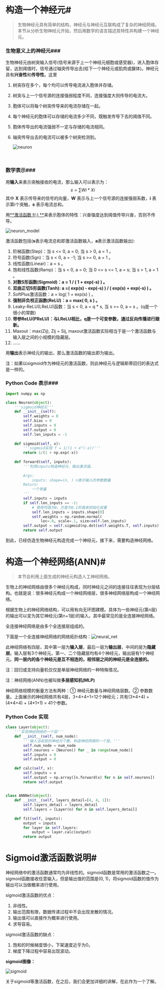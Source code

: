 # 构造一个神经元#

> 生物神经元具有简单的结构，神经元与神经元互联构成了复杂的神经网络。本节从分析生物神经元开始，然后用数学的语言描述其特性并构建一个神经元。

### 生物意义上的神经元###

生物神经元由树突输入信号(信号来源于上一个神经元细胞或感受器)，进入胞体存留，达到阈值时，信号通过轴突传导出去(给下一个神经元或肌肉或腺体)。神经元具有**兴奋性**和**传导性**。这里

1. 树突存在多个，每个均可以传导电流进入胞体并存储。

2. 树突与上一个信号源的连接强弱程度不同，连接强度大则传导的电流大。

3. 胞体可以将每个树突传导来的电流存储在一起。

4. 每个神经元的胞体可以存储的电流多少不同，既触发传导下去的阈值不同。

5. 胞体传导出的电流强弱不一定与存储的电流相同。

6. 轴突传导出去的电流可以被多个树突检测到。

   ![neuron](./images/neuron.png)

   ​

### 数学表示###

用**输入**来表示突触接收的电流，那么输入可以表示为：
$$
s = ∑Wi * Xi
$$
其中 **X** 表示传导来的信号的向量，**W** 表示与上一个信号源的连接强弱系数，**i** 表示第i个突触，**s** 表示电流总和。

用[**激活函数 f(·) **](https://en.wikipedia.org/wiki/Activation_function)来表示胞体的特性：兴奋强度达到阈值传导兴奋，否则不传导。

![neuron_model](./images/neuron_model.jpeg)

激活函数包括(**s**表示电流总和即激活函数输入，**a**表示激活函数输出):

1. 阶梯函数(Step)：当 s <= 0, a = 0; 当 s > 0, a = 1 。
2. 符号函数(Sgn)：当 s < 0, a = -1; 当 s >= 0, a = 1 。
3. 线性函数(Linear)：a = s 。
4. 饱和线性函数(Ramp)：当 s < 0, a = 0; 当 0 <= s <= 1, a = s; 当 s > 1, a = 1 。
5. **对数S形函数(Sigmoid)：a = 1 / ( 1 + exp(-s) )  。**
6. **双曲正切S形函数(Tanh): a =( exp(s) - exp(-s) ) / ( exp(s) + exp(-s) ) 。**
7. SoftPlus激活函数：a = log( 1 + exp(s) ) 。
8. **强制非负校正函数(ReLU)：a = max( 0, s ) 。**
9. Leaky-ReLU(LReLU)函数：当 s < 0, a = q * s, 当 s >= 0, a = s 。(q是一个很小的常数)
10. **带参ReLU(PReLU)：与LReLU相比，q是一个可变参数，通过反向传播进行跟新。**
11. Maxout：max(Zij), Zij = Sij, maxout激活函数实际相当于是一个激活函数与输入层之间的小规模的隐藏层。
12. …...

用**输出**表示神经元的输出，那么激活函数的输出即为输出。

注：如果以sigmoid作为神经元的激活函数，则此神经元与逻辑斯蒂回归的表达式是一样的。

### Python Code 表示###

```python
import numpy as np

class Neuron(object):
    '''sigmoid神经元'''
    def __init__(self):
        self.weights = 0
        self.bias = 0
        self.inputs = 0
        self.output = 0
        self.len_inputs = -1
    
    def sigmoid(self, x):
        '''sigmoid实现 f = 1/(1 + e^(-x))'''
        return 1/(1 + np.exp(-x))
    
    def forward(self, inputs):
        '''利用inputs构造神经元，输出激活值。
        
        Args:
        	inputs: shape=(n, ) n表示输入的参数数量
        Return:
        	一个常量
        '''
        self.inputs = inputs
        if self.len_inputs == -1:
            # 使用均值为0，方差为0.1的值来初始化权重
            self.len_inputs = inputs.shape[0]
            self.weights = np.random.normal(
                loc=.0, scale=.1, size=self.len_inputs)
        self.output = self.sigmoid(np.dot(self.weights.T, self.inputs) + self.bias)
        return self.output
```

到此，已经仿造生物神经元构造完成一个神经元，接下来，需要构造神经网络。

# 构造一个神经网络(ANN)#

> 本节会利用上面生成的神经元构造人工神经网络。

生物上的神经网络由很多个神经元构成，同时神经元之间的连接往往表现为分层结构。也就是说：很多神经元构成一个神经网络层，很多神经网络层构成一个神经网络。

根据生物上的神经网络结构，可以用有向无环图建模。具体为一些神经元(第n层)的输出可以变为其它神经元(第n+1层)的输入。其中最常见的是全连接神经网络。

全连接神经网络是由多个全连接层组成的。

下面是一个全连接神经网络的网络拓扑结构：![neural_net](./neural_net.jpeg)

此神经网络有四层，其中第一层为**输入层**，最后一层为**输出层**，中间的层为**隐藏层**。输入层有3个神经元，第一、二个隐藏层均有4个神经元，输出层有1个神经元。**同一层内的各个神经元是互不相连的，相邻层之间的神经元是全连接的。**

注：回归或支持向量机仅仅是单层神经网络的一种特殊情况。

注：神经网络(ANN)也被叫做**多层感知机(MLP)**

神经网络规模的衡量方法有两种：① 神经元数量与神经网络层数。② 参数数量。上面展示的神经网络共有4层，3+4+4+1=12个神经元；共有(3\*4+4) + (4\*4+4) + (4*1+1) = 41个参数。

### Python Code 实现

```python
class Layer(object):
    '''实现神经网络的一个层'''
    def __init__(self, num_node):
        '''输入当前层的神经元个数，构造神经网络的一个层。'''
        self.num_node = num_node
        self.neurons = [Neuron() for _ in range(num_node)]
        self.inputs = 0
        self.output = 0
    
    def calc(self, x):
        self.inputs = x
        self.output = np.array([n.forward(x) for n in self.neurons])
        return self.output
    
    
class ANNNet(object):
    def __init__(self, layers_detail=[4, 4, 1]):
        self.layers_detail = layers_detail
        self.layers = [Layer(n) for n in self.layers_detail]
        
    def fit(self, inputs):
        output = inputs
        for layer in self.layers:
            output = layer.calc(output)
        return output
```

# Sigmoid激活函数说明#

神经网络中的激活函数通常均为非线性的。sigmoid函数是常用的激活函数之一。sigmoid函数接收任意输入，但是输出值的范围是(0, 1)，将sigmoid函数的值作为输出可以当做概率进行使用。

sigmoid激活函数的优点：

1. 非线性。
2. 输出范围有限，数据传递过程中不会出现发散的情况。
3. 输出值可以直接作为概率进行使用。
4. 求导容易。

sigmoid激活函数的缺点：

1. 饱和的时候梯度很小，下架速度近乎为0。
2. 梯度下降过程中容易出现波动。

**sigmoid图像：**

![sigmoid](./images/sigmoid.png)

关于sigmoid等激活函数，在之后，我们会更加详细的讲解，在此作为一个了解。